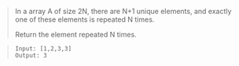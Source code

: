 > In a array A of size 2N, there are N+1 unique elements, and exactly one of these elements is repeated N times.
> 
> Return the element repeated N times.

> ```
> Input: [1,2,3,3]
> Output: 3
> ````

